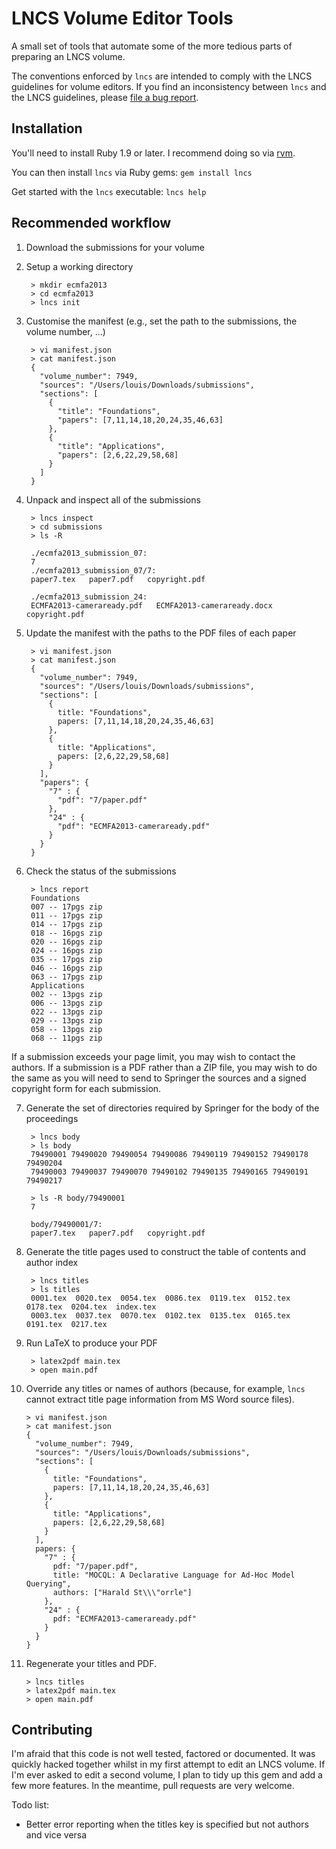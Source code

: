 LNCS Volume Editor Tools
========================
A small set of tools that automate some of the more tedious parts of preparing an LNCS volume.

The conventions enforced by `lncs` are intended to comply with the LNCS guidelines for volume editors. If you find an inconsistency between `lncs` and the LNCS guidelines, please [file a bug report](https://github.com/louismrose/lncs/issues).

Installation
------------
You'll need to install Ruby 1.9 or later. I recommend doing so via [rvm](https://rvm.io).

You can then install `lncs` via Ruby gems: `gem install lncs`

Get started with the `lncs` executable: `lncs help`

Recommended workflow
--------------------

1. Download the submissions for your volume

2. Setup a working directory

        > mkdir ecmfa2013
        > cd ecmfa2013
        > lncs init    

3. Customise the manifest (e.g., set the path to the submissions, the volume number, ...)

        > vi manifest.json
        > cat manifest.json
        {
          "volume_number": 7949,
          "sources": "/Users/louis/Downloads/submissions",
          "sections": [
            {
              "title": "Foundations",
              "papers": [7,11,14,18,20,24,35,46,63]
            },
            {
              "title": "Applications",
              "papers": [2,6,22,29,58,68]
            }
          ]
        }
    
4. Unpack and inspect all of the submissions

        > lncs inspect
        > cd submissions
        > ls -R
    
        ./ecmfa2013_submission_07:
        7
        ./ecmfa2013_submission_07/7:
        paper7.tex   paper7.pdf   copyright.pdf
    
        ./ecmfa2013_submission_24:
        ECMFA2013-cameraready.pdf   ECMFA2013-cameraready.docx  copyright.pdf


5. Update the manifest with the paths to the PDF files of each paper

        > vi manifest.json
        > cat manifest.json
        {
          "volume_number": 7949,
          "sources": "/Users/louis/Downloads/submissions",
          "sections": [
            {
              title: "Foundations",
              papers: [7,11,14,18,20,24,35,46,63]
            },
            {
              title: "Applications",
              papers: [2,6,22,29,58,68]
            }
          ],
          "papers": {
            "7" : {
              "pdf": "7/paper.pdf"
            },
            "24" : {
              "pdf": "ECMFA2013-cameraready.pdf"
            }
          }
        }

6. Check the status of the submissions 

        > lncs report
        Foundations
        007 -- 17pgs zip
        011 -- 17pgs zip
        014 -- 17pgs zip
        018 -- 16pgs zip
        020 -- 16pgs zip
        024 -- 16pgs zip
        035 -- 17pgs zip
        046 -- 16pgs zip
        063 -- 17pgs zip
        Applications
        002 -- 13pgs zip
        006 -- 13pgs zip
        022 -- 13pgs zip
        029 -- 13pgs zip
        058 -- 13pgs zip
        068 -- 11pgs zip

  If a submission exceeds your page limit, you may wish to contact the authors. If a submission is a PDF rather than a ZIP file, you may wish to do the same as you will need to send to Springer the sources and a signed copyright form for each submission.

7. Generate the set of directories required by Springer for the body of the proceedings

        > lncs body
        > ls body
        79490001 79490020 79490054 79490086 79490119 79490152 79490178 79490204
        79490003 79490037 79490070 79490102 79490135 79490165 79490191 79490217
    
        > ls -R body/79490001
        7
    
        body/79490001/7:
        paper7.tex   paper7.pdf   copyright.pdf
    
8. Generate the title pages used to construct the table of contents and author index

        > lncs titles
        > ls titles
        0001.tex  0020.tex  0054.tex  0086.tex  0119.tex  0152.tex  0178.tex  0204.tex  index.tex
        0003.tex  0037.tex  0070.tex  0102.tex  0135.tex  0165.tex  0191.tex  0217.tex
    
9. Run LaTeX to produce your PDF

        > latex2pdf main.tex
        > open main.pdf
    
10. Override any titles or names of authors (because, for example, `lncs` cannot extract title page information from MS Word source files).

        > vi manifest.json
        > cat manifest.json
        {
          "volume_number": 7949,
          "sources": "/Users/louis/Downloads/submissions",
          "sections": [
            {
              title: "Foundations",
              papers: [7,11,14,18,20,24,35,46,63]
            },
            {
              title: "Applications",
              papers: [2,6,22,29,58,68]
            }
          ],
          papers: {
            "7" : {
              pdf: "7/paper.pdf",
              title: "MOCQL: A Declarative Language for Ad-Hoc Model Querying",
              authors: ["Harald St\\\"orrle"]
            },
            "24" : {
              pdf: "ECMFA2013-cameraready.pdf"
            }
          }
        }

11. Regenerate your titles and PDF.

        > lncs titles
        > latex2pdf main.tex
        > open main.pdf


Contributing
------------
I'm afraid that this code is not well tested, factored or documented. It was quickly hacked together whilst in my first attempt to edit an LNCS volume. If I'm ever asked to edit a second volume, I plan to tidy up this gem and add a few more features. In the meantime, pull requests are very welcome.

Todo list:
* Better error reporting when the titles key is specified but not authors and vice versa
